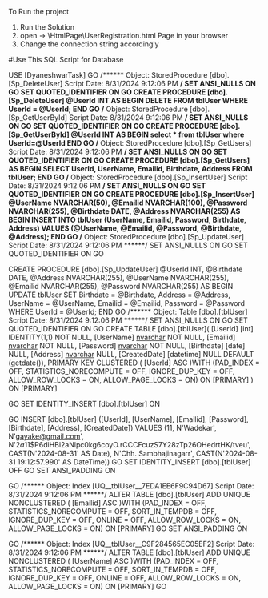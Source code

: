 To Run the project 
1. Run the Solution  
2. open -> \HtmlPage\UserRegistration.html Page in your browser
3. Change the connection string accordingly


#Use This SQL Script for Database 

USE [DyaneshwarTask]
GO
/****** Object:  StoredProcedure [dbo].[Sp_DeleteUser]    Script Date: 8/31/2024 9:12:06 PM ******/
SET ANSI_NULLS ON
GO
SET QUOTED_IDENTIFIER ON
GO
CREATE PROCEDURE [dbo].[Sp_DeleteUser]
    @UserId INT
AS
BEGIN
    DELETE FROM tblUser
    WHERE UserId = @UserId;
END
GO
/****** Object:  StoredProcedure [dbo].[Sp_GetUserById]    Script Date: 8/31/2024 9:12:06 PM ******/
SET ANSI_NULLS ON
GO
SET QUOTED_IDENTIFIER ON
GO
CREATE PROCEDURE [dbo].[Sp_GetUserById]
    @UserId INT
AS
BEGIN
   select * from tblUser where UserId=@UserId
END
GO
/****** Object:  StoredProcedure [dbo].[Sp_GetUsers]    Script Date: 8/31/2024 9:12:06 PM ******/
SET ANSI_NULLS ON
GO
SET QUOTED_IDENTIFIER ON
GO
CREATE PROCEDURE [dbo].[Sp_GetUsers]
AS
BEGIN
    SELECT UserId, UserName, Emailid, Birthdate, Address
    FROM tblUser;
END
GO
/****** Object:  StoredProcedure [dbo].[Sp_InsertUser]    Script Date: 8/31/2024 9:12:06 PM ******/
SET ANSI_NULLS ON
GO
SET QUOTED_IDENTIFIER ON
GO
CREATE PROCEDURE [dbo].[Sp_InsertUser]
    @UserName NVARCHAR(50),
    @Emailid NVARCHAR(100),
    @Password NVARCHAR(255),
    @Birthdate DATE,
    @Address NVARCHAR(255)
AS
BEGIN
    INSERT INTO tblUser (UserName, Emailid, Password, Birthdate, Address)
    VALUES (@UserName, @Emailid, @Password, @Birthdate, @Address);
END
GO
/****** Object:  StoredProcedure [dbo].[Sp_UpdateUser]    Script Date: 8/31/2024 9:12:06 PM ******/
SET ANSI_NULLS ON
GO
SET QUOTED_IDENTIFIER ON
GO


CREATE PROCEDURE [dbo].[Sp_UpdateUser]
    @UserId INT,
    @Birthdate DATE,
    @Address NVARCHAR(255),
	@UserName NVARCHAR(255),
	@Emailid  NVARCHAR(255),
	@Password NVARCHAR(255)
AS
BEGIN
    UPDATE tblUser
    SET Birthdate = @Birthdate,
        Address = @Address,
		UserName = @UserName,
		Emailid = @Emailid,
		Password = @Password
    WHERE UserId = @UserId;
END
GO
/****** Object:  Table [dbo].[tblUser]    Script Date: 8/31/2024 9:12:06 PM ******/
SET ANSI_NULLS ON
GO
SET QUOTED_IDENTIFIER ON
GO
CREATE TABLE [dbo].[tblUser](
	[UserId] [int] IDENTITY(1,1) NOT NULL,
	[UserName] [nvarchar](50) NOT NULL,
	[Emailid] [nvarchar](100) NOT NULL,
	[Password] [nvarchar](255) NOT NULL,
	[Birthdate] [date] NULL,
	[Address] [nvarchar](255) NULL,
	[CreatedDate] [datetime] NULL DEFAULT (getdate()),
PRIMARY KEY CLUSTERED 
(
	[UserId] ASC
)WITH (PAD_INDEX = OFF, STATISTICS_NORECOMPUTE = OFF, IGNORE_DUP_KEY = OFF, ALLOW_ROW_LOCKS = ON, ALLOW_PAGE_LOCKS = ON) ON [PRIMARY]
) ON [PRIMARY]

GO
SET IDENTITY_INSERT [dbo].[tblUser] ON 

GO
INSERT [dbo].[tblUser] ([UserId], [UserName], [Emailid], [Password], [Birthdate], [Address], [CreatedDate]) VALUES (11, N'Wadekar', N'gayake@gmail.com', N'$2a$11$P6diHBi2aNlpc0kg6coyO.rCCCFcuzS7Y28zTp26OHedrtHK/tveu', CAST(N'2024-08-31' AS Date), N'Chh. Sambhajinagarr', CAST(N'2024-08-31 19:12:57.990' AS DateTime))
GO
SET IDENTITY_INSERT [dbo].[tblUser] OFF
GO
SET ANSI_PADDING ON

GO
/****** Object:  Index [UQ__tblUser__7EDA1EE6F9C94D67]    Script Date: 8/31/2024 9:12:06 PM ******/
ALTER TABLE [dbo].[tblUser] ADD UNIQUE NONCLUSTERED 
(
	[Emailid] ASC
)WITH (PAD_INDEX = OFF, STATISTICS_NORECOMPUTE = OFF, SORT_IN_TEMPDB = OFF, IGNORE_DUP_KEY = OFF, ONLINE = OFF, ALLOW_ROW_LOCKS = ON, ALLOW_PAGE_LOCKS = ON) ON [PRIMARY]
GO
SET ANSI_PADDING ON

GO
/****** Object:  Index [UQ__tblUser__C9F284565EC05EF2]    Script Date: 8/31/2024 9:12:06 PM ******/
ALTER TABLE [dbo].[tblUser] ADD UNIQUE NONCLUSTERED 
(
	[UserName] ASC
)WITH (PAD_INDEX = OFF, STATISTICS_NORECOMPUTE = OFF, SORT_IN_TEMPDB = OFF, IGNORE_DUP_KEY = OFF, ONLINE = OFF, ALLOW_ROW_LOCKS = ON, ALLOW_PAGE_LOCKS = ON) ON [PRIMARY]
GO
